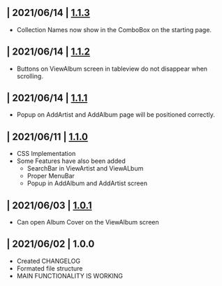 ## | 2021/06/14 | [1.1.3](https://github.com/dunc415/Collection/issues/26)
 - Collection Names now show in the ComboBox on the starting page.
## | 2021/06/14 | [1.1.2](https://github.com/dunc415/Collection/issues/23)
 - Buttons on ViewAlbum screen in tableview do not disappear when scrolling.
## | 2021/06/14 | [1.1.1](https://github.com/dunc415/Collection/issues/22)
 - Popup on AddArtist and AddAlbum page will be positioned correctly.
## | 2021/06/11 | [1.1.0](https://github.com/dunc415/Collection/issues/10)
 - CSS Implementation
 - Some Features have also been added
    - SearchBar in ViewArtist and ViewALbum
    - Proper MenuBar
    - Popup in AddAlbum and AddArtist screen
  
## | 2021/06/03 | [1.0.1](https://encrypted-tbn0.gstatic.com/images?q=tbn:ANd9GcSP5pVKEbt76K2A5zmrRmNzEwEXHkruNkDNaA&usqp=CAU)
 - Can open Album Cover on the ViewAlbum screen
  
## | 2021/06/02 | 1.0.0
 - Created CHANGELOG
 - Formated file structure
 - MAIN FUNCTIONALITY IS WORKING

